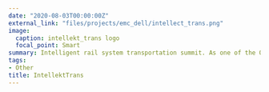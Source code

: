 ```yaml
---
date: "2020-08-03T00:00:00Z"
external_link: "files/projects/emc_dell/intellect_trans.png"
image:
  caption: intellekt_trans logo
  focal_point: Smart
summary: Intelligent rail system transportation summit. As one of the Organizing Committee members of the intelligent rail system transportation summit, the organization participated in the summit and attended the meeting..
tags:
- Other
title: IntellektTrans
---
```

